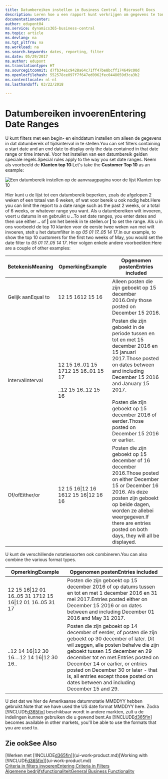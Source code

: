 ```yaml
---
title: Datumbereiken instellen in Business Central | Microsoft Docs
description: Leren hoe u een rapport kunt verkrijgen om gegevens te tonen uit specifieke tijdperioden met behulp van datumbereiken in Business Central.
documentationcenter: 
author: edupont04
ms.service: dynamics365-business-central
ms.topic: article
ms.devlang: na
ms.tgt_pltfrm: na
ms.workload: na
ms.search.keywords: dates, reporting, filter
ms.date: 05/29/2017
ms.author: edupont
ms.translationtype: HT
ms.sourcegitcommit: d7fb34e1c9428a64c71ff47be8bcff174649c00d
ms.openlocfilehash: 552578ce097f7f647ed0962fec0448059d3ca3b2
ms.contentlocale: nl-nl
ms.lasthandoff: 03/22/2018

---
```

# <a name="entering-date-ranges"></a><span data-ttu-id="4af06-103">Datumbereiken invoeren</span><span class="sxs-lookup"><span data-stu-id="4af06-103">Entering Date Ranges</span></span> 
<span data-ttu-id="4af06-104">U kunt filters met een begin- en einddatum instellen om alleen de gegevens in dat datumbereik of tijdsinterval in te stellen.</span><span class="sxs-lookup"><span data-stu-id="4af06-104">You can set filters containing a start date and an end date to display only the data contained in that date range or time interval.</span></span> <span data-ttu-id="4af06-105">Voor het instellen van een datumbereik gelden speciale regels.</span><span class="sxs-lookup"><span data-stu-id="4af06-105">Special rules apply to the way you set date ranges.</span></span> <span data-ttu-id="4af06-106">Neem als voorbeeld de **Klanten top 10**:</span><span class="sxs-lookup"><span data-stu-id="4af06-106">Let's take the **Customer Top 10** as an example:</span></span>

![Een datumbereik instellen op de aanvraagpagina voor de lijst Klanten top 10](./media/ui-enter-date-ranges/customer-top10-list.png)

<span data-ttu-id="4af06-108">Hier kunt u de lijst tot een datumbereik beperken, zoals de afgelopen 2 weken of een totaal van 6 weken, of wat voor bereik u ook nodig hebt.</span><span class="sxs-lookup"><span data-stu-id="4af06-108">Here you can limit the report to a date range such as the past 2 weeks, or a total of 6 weeks, or whatever range you want.</span></span> <span data-ttu-id="4af06-109">Als u datumbereiken wilt invoeren, voert u datums in en gebruikt u **..**</span><span class="sxs-lookup"><span data-stu-id="4af06-109">To set date ranges, you enter dates and then use either **..**</span></span> <span data-ttu-id="4af06-110">of **|** om het bereik in te stellen.</span><span class="sxs-lookup"><span data-stu-id="4af06-110">or **|** to set the range.</span></span> <span data-ttu-id="4af06-111">Als u in ons voorbeeld de top 10 klanten voor de eerste twee weken van mei wilt invoeren, stelt u het datumfilter in op *05 01 17..05 14 17*.</span><span class="sxs-lookup"><span data-stu-id="4af06-111">In our example, to show the top 10 customers for the first two weeks of May, you would set the date filter to *05 01 17..05 14 17*.</span></span>
<span data-ttu-id="4af06-112">Hier volgen enkele andere voorbeelden:</span><span class="sxs-lookup"><span data-stu-id="4af06-112">Here are a couple of other examples:</span></span>

| <span data-ttu-id="4af06-113">Betekenis</span><span class="sxs-lookup"><span data-stu-id="4af06-113">Meaning</span></span> | <span data-ttu-id="4af06-114">Opmerking</span><span class="sxs-lookup"><span data-stu-id="4af06-114">Example</span></span> | <span data-ttu-id="4af06-115">Opgenomen posten</span><span class="sxs-lookup"><span data-stu-id="4af06-115">Entries included</span></span> |
|---|---|---|
|<span data-ttu-id="4af06-116">Gelijk aan</span><span class="sxs-lookup"><span data-stu-id="4af06-116">Equal to</span></span>| <span data-ttu-id="4af06-117">12 15 16</span><span class="sxs-lookup"><span data-stu-id="4af06-117">12 15 16</span></span> |<span data-ttu-id="4af06-118">Alleen posten die zijn geboekt op 15 december 2016.</span><span class="sxs-lookup"><span data-stu-id="4af06-118">Only those posted on December 15 2016.</span></span>|
|<span data-ttu-id="4af06-119">Interval</span><span class="sxs-lookup"><span data-stu-id="4af06-119">Interval</span></span>| <span data-ttu-id="4af06-120">12 15 16..01 15 17</span><span class="sxs-lookup"><span data-stu-id="4af06-120">12 15 16..01 15 17</span></span><br /><br /><span data-ttu-id="4af06-121">..12 15 16</span><span class="sxs-lookup"><span data-stu-id="4af06-121">..12 15 16</span></span>|<span data-ttu-id="4af06-122">Posten die zijn geboekt in de periode tussen en tot en met 15 december 2016 en 15 januari 2017.</span><span class="sxs-lookup"><span data-stu-id="4af06-122">Those posted on dates between and including December 15 2016 and January 15 2017.</span></span><br /><br /><span data-ttu-id="4af06-123">Posten die zijn geboekt op 15 december 2016 of eerder.</span><span class="sxs-lookup"><span data-stu-id="4af06-123">Those posted on December 15 2016 or earlier.</span></span>|
|<span data-ttu-id="4af06-124">Of/of</span><span class="sxs-lookup"><span data-stu-id="4af06-124">Either/or</span></span>|<span data-ttu-id="4af06-125">12 15 16&#124;12 16 16</span><span class="sxs-lookup"><span data-stu-id="4af06-125">12 15 16&#124;12 16 16</span></span>|<span data-ttu-id="4af06-126">Posten die zijn geboekt op 15 december of 16 december 2016.</span><span class="sxs-lookup"><span data-stu-id="4af06-126">Those posted on either December 15 or December 16 2016.</span></span> <span data-ttu-id="4af06-127">Als deze posten zijn geboekt op beide dagen, worden ze allebei weergegeven.</span><span class="sxs-lookup"><span data-stu-id="4af06-127">If there are entries posted on both days, they will all be displayed.</span></span>|

<span data-ttu-id="4af06-128">U kunt de verschillende notatiesoorten ook combineren.</span><span class="sxs-lookup"><span data-stu-id="4af06-128">You can also combine the various format types.</span></span>

| <span data-ttu-id="4af06-129">Opmerking</span><span class="sxs-lookup"><span data-stu-id="4af06-129">Example</span></span> | <span data-ttu-id="4af06-130">Opgenomen posten</span><span class="sxs-lookup"><span data-stu-id="4af06-130">Entries included</span></span> |
|---|---|
|<span data-ttu-id="4af06-131">12 15 16&#124;12 01 16..05 31 17</span><span class="sxs-lookup"><span data-stu-id="4af06-131">12 15 16&#124;12 01 16..05 31 17</span></span> | <span data-ttu-id="4af06-132">Posten die zijn geboekt op 15 december 2016 of op datums tussen en tot en met 1 december 2016 en 31 mei 2017.</span><span class="sxs-lookup"><span data-stu-id="4af06-132">Entries posted either on December 15 2016 or on dates between and including December 01 2016 and May 31 2017.</span></span> |
|<span data-ttu-id="4af06-133">..12 14 16&#124;12 30 16..</span><span class="sxs-lookup"><span data-stu-id="4af06-133">..12 14 16&#124;12 30 16..</span></span> | <span data-ttu-id="4af06-134">Posten die zijn geboekt op 14 december of eerder, of posten die zijn geboekt op 30 december of later. Dit wil zeggen, alle posten behalve die zijn geboekt tussen 15 december en 29 december tot en met.</span><span class="sxs-lookup"><span data-stu-id="4af06-134">Entries posted on December 14 or earlier, or entries posted on December 30 or later - that is, all entries except those posted on dates between and including December 15 and 29.</span></span> |

<span data-ttu-id="4af06-135">U ziet dat we hier de Amerikaanse datumnotatie MMDDYY hebben gebruikt.</span><span class="sxs-lookup"><span data-stu-id="4af06-135">Note that we have used the US date format MMDDYY here.</span></span> <span data-ttu-id="4af06-136">Zodra [!INCLUDE[d365fin](includes/d365fin_md.md)] beschikbaar wordt in andere markten, zult u de indelingen kunnen gebruiken die u gewend bent.</span><span class="sxs-lookup"><span data-stu-id="4af06-136">As [!INCLUDE[d365fin](includes/d365fin_md.md)] becomes available in other markets, you'll be able to use the formats that you are used to.</span></span>

## <a name="see-also"></a><span data-ttu-id="4af06-137">Zie ook</span><span class="sxs-lookup"><span data-stu-id="4af06-137">See Also</span></span>
<span data-ttu-id="4af06-138">[Werken met [!INCLUDE[d365fin](includes/d365fin_long_md.md)]](ui-work-product.md)</span><span class="sxs-lookup"><span data-stu-id="4af06-138">[Working with [!INCLUDE[d365fin](includes/d365fin_long_md.md)]](ui-work-product.md)</span></span>  
[<span data-ttu-id="4af06-139">Criteria in filters invoeren</span><span class="sxs-lookup"><span data-stu-id="4af06-139">Entering Criteria in Filters </span></span>](ui-enter-criteria-filters.md)  
[<span data-ttu-id="4af06-140">Algemene bedrijfsfunctionaliteit</span><span class="sxs-lookup"><span data-stu-id="4af06-140">General Business Functionality</span></span>](ui-across-business-areas.md)

